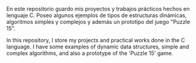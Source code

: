 En este repositorio guardo mis proyectos y trabajos prácticos hechos en lenguaje C. Poseo algunos ejemplos de tipos de estructuras dinámicas, algoritmos simples y complejos y además un prototipo del juego "Puzzle 15".

In this repository, I store my projects and practical works done in the C language. I have some examples of dynamic data structures, simple and complex algorithms, and also a prototype of the 'Puzzle 15' game.
